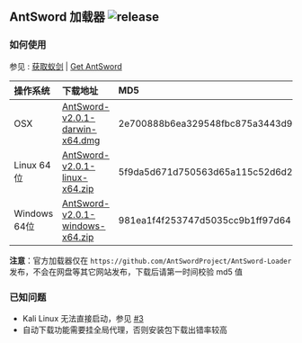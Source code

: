 ## AntSword 加载器 ![release](https://img.shields.io/badge/release-v2.0.1-blue.svg?style=flat-square)

### 如何使用

参见 : [获取蚁剑](https://doc.u0u.us/zh-hans/getting_started/get_antsword.html) | [Get AntSword](https://doc.u0u.us/en/getting_started/get_antsword.html)

操作系统 | 下载地址 | MD5
:--|:--|:--
OSX | [AntSword-v2.0.1-darwin-x64.dmg](https://github.com/AntSwordProject/AntSword-Loader/raw/2.0.1/AntSword-v2.0.1-darwin-x64.dmg) | 2e700888b6ea329548fbc875a3443d97
Linux 64位 | [AntSword-v2.0.1-linux-x64.zip](https://github.com/AntSwordProject/AntSword-Loader/raw/2.0.1/AntSword-v2.0.1-linux-x64.zip) | 5f9da5d671d750563d65a115c52d6d20
Windows 64位 | [AntSword-v2.0.1-windows-x64.zip](https://github.com/AntSwordProject/AntSword-Loader/raw/2.0.1/AntSword-v2.0.1-windows-x64.zip) | 981ea1f4f253747d5035cc9b1ff97d64

**注意**：官方加载器仅在 `https://github.com/AntSwordProject/AntSword-Loader` 发布，不会在网盘等其它网站发布，下载后请第一时间校验 md5 值

### 已知问题

* Kali Linux 无法直接启动，参见 [#3](https://github.com/AntSwordProject/AntSword-Loader/issues/3)
* 自动下载功能需要挂全局代理，否则安装包下载出错率较高
